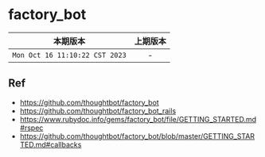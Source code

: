 # factory_bot

|本期版本|上期版本
|:---:|:---:|
`Mon Oct 16 11:10:22 CST 2023` | -


## Ref

* <https://github.com/thoughtbot/factory_bot>
* <https://github.com/thoughtbot/factory_bot_rails>
* <https://www.rubydoc.info/gems/factory_bot/file/GETTING_STARTED.md#rspec>
* <https://github.com/thoughtbot/factory_bot/blob/master/GETTING_STARTED.md#callbacks>